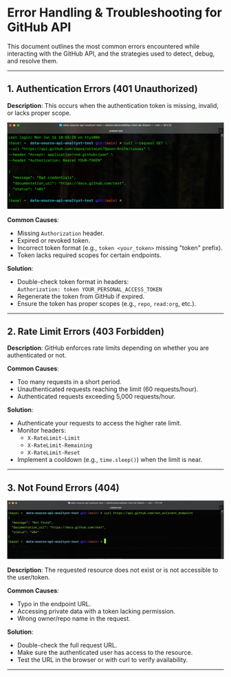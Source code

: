 # Error Handling & Troubleshooting for GitHub API

This document outlines the most common errors encountered while interacting with the GitHub API, and the strategies used to detect, debug, and resolve them.

---

## 1. Authentication Errors (401 Unauthorized)

**Description**: This occurs when the authentication token is missing, invalid, or lacks proper scope.

![401_Error](../Assets/401_Error.png)

**Common Causes**:
- Missing `Authorization` header.
- Expired or revoked token.
- Incorrect token format (e.g., `token <your_token>` missing "token" prefix).
- Token lacks required scopes for certain endpoints.

**Solution**:
- Double-check token format in headers:  
  `Authorization: token YOUR_PERSONAL_ACCESS_TOKEN`
- Regenerate the token from GitHub if expired.
- Ensure the token has proper scopes (e.g., `repo`, `read:org`, etc.).

---

## 2. Rate Limit Errors (403 Forbidden)

**Description**: GitHub enforces rate limits depending on whether you are authenticated or not.

**Common Causes**:
- Too many requests in a short period.
- Unauthenticated requests reaching the limit (60 requests/hour).
- Authenticated requests exceeding 5,000 requests/hour.

**Solution**:
- Authenticate your requests to access the higher rate limit.
- Monitor headers:
  - `X-RateLimit-Limit`
  - `X-RateLimit-Remaining`
  - `X-RateLimit-Reset`
- Implement a cooldown (e.g., `time.sleep()`) when the limit is near.

---

## 3. Not Found Errors (404)

![404_Error](../Assets/404_Error.png)

**Description**: The requested resource does not exist or is not accessible to the user/token.

**Common Causes**:
- Typo in the endpoint URL.
- Accessing private data with a token lacking permission.
- Wrong owner/repo name in the request.

**Solution**:
- Double-check the full request URL.
- Make sure the authenticated user has access to the resource.
- Test the URL in the browser or with curl to verify availability.

---
